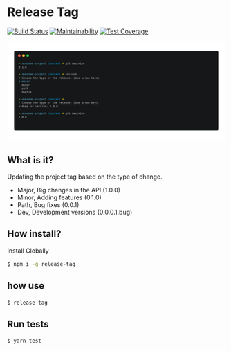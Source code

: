 # Release Tag

[![Build Status](https://travis-ci.org/jeffersondanielss/release-tag.svg?branch=master)](https://travis-ci.org/jeffersondanielss/release-tag)
[![Maintainability](https://api.codeclimate.com/v1/badges/d1fe409e97fa1cafc973/maintainability)](https://codeclimate.com/github/jeffersondanielss/release-tag/maintainability)
[![Test Coverage](https://api.codeclimate.com/v1/badges/d1fe409e97fa1cafc973/test_coverage)](https://codeclimate.com/github/jeffersondanielss/release-tag/test_coverage)

<center>
  <img src="preview.png" alt="how use preview">
</center>

## What is it?
Updating the project tag based on the type of change.

- Major, Big changes in the API (1.0.0)
- Minor, Adding features (0.1.0)
- Path, Bug fixes (0.0.1)
- Dev, Development versions (0.0.0.1.bug)

## How install?

Install Globally
```bash
$ npm i -g release-tag
```

## how use

```bash
$ release-tag
```

## Run tests

```bash
$ yarn test
```
